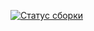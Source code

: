 [![Статус сборки](https://ci.appveyor.com/api/projects/status/0ctlmoihhmvqr34b?svg=true)](https://ci.appveyor.com/project/Ekat1983/card-order-7cagj )
